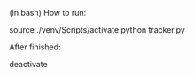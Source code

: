 (in bash)
How to run:

source ./venv/Scripts/activate
python tracker.py

After finished:

deactivate